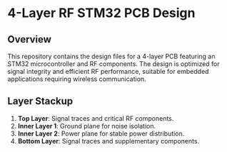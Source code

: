 # 4-Layer RF STM32 PCB Design
## Overview
This repository contains the design files for a 4-layer PCB featuring an STM32 microcontroller and RF components. The design is optimized for signal integrity and efficient RF performance, suitable for embedded applications requiring wireless communication.
## Layer Stackup
1. **Top Layer**: Signal traces and critical RF components.
2. **Inner Layer 1**: Ground plane for noise isolation.
3. **Inner Layer 2**: Power plane for stable power distribution.
4. **Bottom Layer**: Signal traces and supplementary components.
